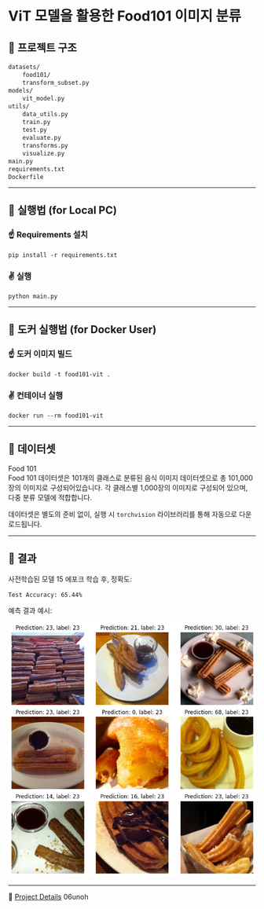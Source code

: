 # ViT 모델을 활용한 Food101 이미지 분류



## 🔹 프로젝트 구조

```
datasets/
    food101/
    transform_subset.py
models/
    vit_model.py
utils/
    data_utils.py
    train.py
    test.py
    evaluate.py
    transforms.py
    visualize.py
main.py
requirements.txt
Dockerfile
```
---
## 🔹 실행법 (for Local PC)

### ☝️ Requirements 설치

```
pip install -r requirements.txt
```

### ✌️ 실행

```
python main.py
```
---
## 🔹 도커 실행법 (for Docker User)

### ☝️ 도커 이미지 빌드

```
docker build -t food101-vit .
```

### ✌️ 컨테이너 실행

```
docker run --rm food101-vit
```

---

## 🔹 데이터셋

Food 101  
Food 101 데이터셋은 101개의 클래스로 분류된 음식 이미지 데이터셋으로 총 101,000장의 이미지로 구성되어있습니다. 각 클래스별 1,000장의 이미지로 구성되어 있으며, 다중 분류 모델에 적합합니다.  
  
데이터셋은 별도의 준비 없이, 실행 시 `torchvision` 라이브러리를 통해 자동으로 다운로드됩니다.

---

## 🔹 결과

사전학습된 모델 15 에포크 학습 후, 정확도:

```
Test Accuracy: 65.44%
```

예측 결과 예시:

![샘플 예측 결과](images/prediction.png)

---
📄 [Project Details](https://portfolio-unoh.site/work3)
06unoh